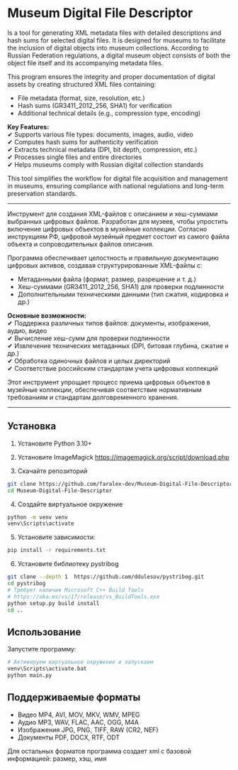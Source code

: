 # Museum Digital File Descriptor

Is a tool for generating XML metadata files with detailed descriptions and hash sums for selected digital files. It is designed for museums to facilitate the inclusion of digital objects into museum collections. According to Russian Federation regulations, a digital museum object consists of both the object file itself and its accompanying metadata files.

This program ensures the integrity and proper documentation of digital assets by creating structured XML files containing:
- File metadata (format, size, resolution, etc.)
- Hash sums (GR3411_2012_256, SHA1) for verification
- Additional technical details (e.g., compression type, encoding)

**Key Features:**  
✔ Supports various file types: documents, images, audio, video  
✔ Computes hash sums for authenticity verification  
✔ Extracts technical metadata (DPI, bit depth, compression, etc.)  
✔ Processes single files and entire directories  
✔ Helps museums comply with Russian digital collection standards

This tool simplifies the workflow for digital file acquisition and management in museums, ensuring compliance with national regulations and long-term preservation standards.

---


Инструмент для создания XML-файлов с описанием и хеш-суммами выбранных цифровых файлов. Разработан для музеев, чтобы упростить включение цифровых объектов в музейные коллекции. Согласно инструкциям РФ, цифровой музейный предмет состоит из самого файла объекта и сопроводительных файлов описания.

Программа обеспечивает целостность и правильную документацию цифровых активов, создавая структурированные XML-файлы с:
- Метаданными файла (формат, размер, разрешение и т. д.)
- Хеш-суммами (GR3411_2012_256, SHA1) для проверки подлинности
- Дополнительными техническими данными (тип сжатия, кодировка и др.)

**Основные возможности:**  
✔ Поддержка различных типов файлов: документы, изображения, аудио, видео  
✔ Вычисление хеш-сумм для проверки подлинности  
✔ Извлечение технических метаданных (DPI, битовая глубина, сжатие и др.)  
✔ Обработка одиночных файлов и целых директорий  
✔ Соответствие российским стандартам учета цифровых коллекций

Этот инструмент упрощает процесс приема цифровых объектов в музейные коллекции, обеспечивая соответствие нормативным требованиям и стандартам долговременного хранения.

---

## Установка
1. Установите Python 3.10+
2. Установите ImageMagick https://imagemagick.org/script/download.php

3. Скачайте репозиторий
```bash
git clone https://github.com/faralex-dev/Museum-Digital-File-Descriptor.git
cd Museum-Digital-File-Descriptor
```

4. Создайте виртуальное окружение
```bash
python -m venv venv
venv\Scripts\activate
```

5. Установите зависимости:
```bash
pip install -r requirements.txt
```
6. Установите библиотеку pystribog
```bash
git clone --depth 1  https://github.com/ddulesov/pystribog.git
cd pystribog
# Требует наличия Microsoft C++ Build Tools
# https://aka.ms/vs/17/release/vs_BuildTools.exe
python setup.py build install
cd ..
```


## Использование
Запустите программу:
```bash
# Активируем виртуальное окружение и запускаем
venv\Scripts\activate.bat
python main.py
```

## Поддерживаемые форматы
- Видео	MP4, AVI, MOV, MKV, WMV, MPEG
- Аудио	MP3, WAV, FLAC, AAC, OGG, M4A
- Изображения	JPG, PNG, TIFF, RAW (CR2, NEF)
- Документы	PDF, DOCX, RTF, ODT

Для остальных форматов программа создает xml с базовой информацией: размер, хэш, имя


